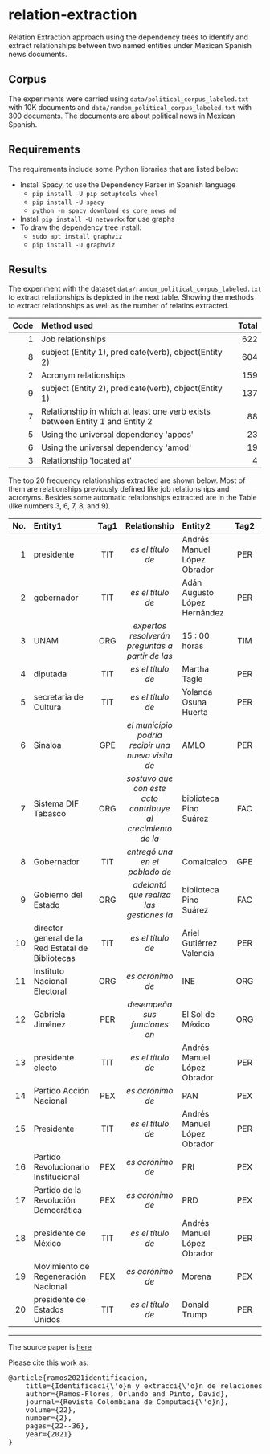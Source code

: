 # relation-extraction
Relation Extraction approach using the dependency trees to identify and extract relationships between two named entities under Mexican Spanish news documents.

## Corpus
The experiments were carried using <code>data/political_corpus_labeled.txt</code> with 10K documents and <code>data/random_political_corpus_labeled.txt</code> with 300 documents. The documents are about political news in Mexican Spanish.

## Requirements
The requirements include some Python libraries that are listed below:

- Install Spacy, to use the Dependency Parser in Spanish language
	- <code>pip install -U pip setuptools wheel</code>
	- <code>pip install -U spacy</code>
	- <code>python -m spacy download es_core_news_md</code>
- Install <code>pip install -U networkx</code> for use graphs
- To draw the dependency tree install:
	- <code>sudo apt install graphviz</code>
	- <code>pip install -U graphviz</code>

## Results
The experiment with the dataset <code>data/random_political_corpus_labeled.txt</code> to extract relationships is depicted in the next table. Showing the methods to extract relationships as well as the number of relatios extracted.

| Code | Method used | Total
| ---: | :--- | ---: |
| 1 | Job relationships | 622 |
| 8 | subject (Entity 1), predicate(verb), object(Entity 2) | 604 |
| 2 | Acronym relationships | 159 |
| 9 | subject (Entity 2), predicate(verb), object(Entity 1) | 137 |
| 7 | Relationship in which at least one verb exists between Entity 1 and Entity 2 | 88 |
| 5 | Using the universal dependency 'appos' | 23 |
| 6 | Using the universal dependency 'amod' | 19 |
| 3 | Relationship 'located at' | 4 |

The top 20 frequency relationships extracted are shown below. Most of them are relationships previously defined like job relationships and acronyms. Besides some automatic relationships extracted are in the Table (like numbers 3, 6, 7, 8, and 9).

| No. | Entity1 | Tag1 | Relationship | Entity2 | Tag2 | Frequency |
| ---: | :--- | :---: | :---: | :--- | :---: | ---: |
| 1 | presidente | TIT | *es el título de* | Andrés Manuel López Obrador | PER | 61 |
| 2 | gobernador | TIT | *es el título de* | Adán Augusto López Hernández | PER | 32 |
| 3 | UNAM | ORG | *expertos resolverán preguntas a partir de las* | 15 : 00 horas | TIM | 31 |
| 4 | diputada | TIT | *es el título de* | Martha Tagle | PER | 25 |
| 5 | secretaria de Cultura | TIT | *es el título de* | Yolanda Osuna Huerta | PER | 17 |
| 6 | Sinaloa | GPE | *el municipio podría recibir una nueva visita de* | AMLO | PER | 16 |
| 7 | Sistema DIF Tabasco | ORG | *sostuvo que con este acto contribuye al crecimiento de la* | biblioteca Pino Suárez | FAC | 15 |
| 8 | Gobernador | TIT | *entregó una en el poblado de* | Comalcalco | GPE | 15 |
| 9 | Gobierno del Estado | ORG | *adelantó que realiza las gestiones la* | biblioteca Pino Suárez | FAC | 15 |
| 10 | director general de la Red Estatal de Bibliotecas | TIT | *es el título de* | Ariel Gutiérrez Valencia | PER | 15 |
| 11 | Instituto Nacional Electoral | ORG | *es acrónimo de* | INE | ORG | 13 |
| 12 | Gabriela Jiménez | PER | *desempeña sus funciones en* | El Sol de México | ORG | 11 |
| 13 | presidente electo | TIT | *es el título de* | Andrés Manuel López Obrador | PER | 11 |
| 14 | Partido Acción Nacional | PEX | *es acrónimo de* | PAN | PEX | 10 |
| 15 | Presidente | TIT | *es el título de* | Andrés Manuel López Obrador | PER | 10 |
| 16 | Partido Revolucionario Institucional | PEX | *es acrónimo de* | PRI | PEX | 7 |
| 17 | Partido de la Revolución Democrática | PEX | *es acrónimo de* | PRD | PEX | 7 |
| 18 | presidente de México | TIT | *es el título de* | Andrés Manuel López Obrador | PER | 7 |
| 19 | Movimiento de Regeneración Nacional | PEX | *es acrónimo de* | Morena | PEX | 6 |
| 20 | presidente de Estados Unidos | TIT | *es el título de* | Donald Trump | PER | 6 |

---
The source paper is [here](https://orlandxrf.github.io/publications/2021_Extraccion_Relaciones.pdf)

Please cite this work as:
<pre>
@article{ramos2021identificacion,
	title={Identificaci{\'o}n y extracci{\'o}n de relaciones entre entidades empleando {\'a}rboles de dependencia},
	author={Ramos-Flores, Orlando and Pinto, David},
	journal={Revista Colombiana de Computaci{\'o}n},
	volume={22},
	number={2},
	pages={22--36},
	year={2021}
}
</pre>
